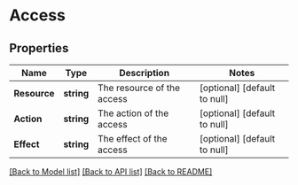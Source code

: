 # Access

## Properties
Name | Type | Description | Notes
------------ | ------------- | ------------- | -------------
**Resource** | **string** | The resource of the access | [optional] [default to null]
**Action** | **string** | The action of the access | [optional] [default to null]
**Effect** | **string** | The effect of the access | [optional] [default to null]

[[Back to Model list]](../README.md#documentation-for-models) [[Back to API list]](../README.md#documentation-for-api-endpoints) [[Back to README]](../README.md)



